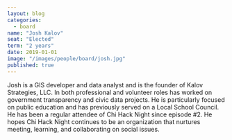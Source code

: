 ```yaml
---
layout: blog
categories: 
  - board
name: "Josh Kalov"
seat: "Elected"
term: "2 years"
date: 2019-01-01
image: "/images/people/board/josh.jpg"
published: true
---
```


Josh is a GIS developer and data analyst and is the founder of Kalov Strategies, LLC. In both professional and volunteer roles has worked on government transparency and civic data projects. He is particularly focused on public education and has previously served on a Local School Council. He has been a regular attendee of Chi Hack Night since episode #2. He hopes Chi Hack Night continues to be an organization that nurtures meeting, learning, and collaborating on social issues. 